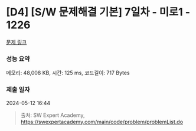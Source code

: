 # [D4] [S/W 문제해결 기본] 7일차 - 미로1 - 1226 

[문제 링크](https://swexpertacademy.com/main/code/problem/problemDetail.do?contestProbId=AV14vXUqAGMCFAYD) 

### 성능 요약

메모리: 48,008 KB, 시간: 125 ms, 코드길이: 717 Bytes

### 제출 일자

2024-05-12 16:44



> 출처: SW Expert Academy, https://swexpertacademy.com/main/code/problem/problemList.do